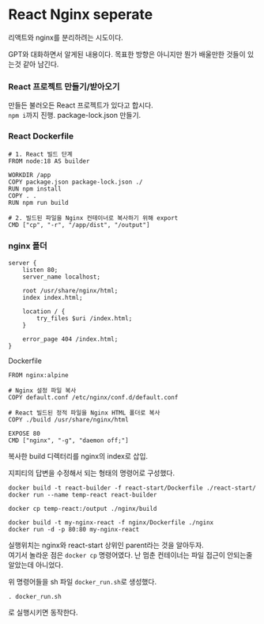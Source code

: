 # React Nginx seperate
리액트와 nginx를 분리하려는 시도이다.

GPT와 대화하면서 알게된 내용이다.
목표한 방향은 아니지만 뭔가 배울만한 것들이 있는것 같아 남긴다.

### React 프로젝트 만들기/받아오기
만들든 불러오든 React 프로젝트가 있다고 합시다.   
`npm i`까지 진행. package-lock.json 만들기.

### React Dockerfile
```docker
# 1. React 빌드 단계
FROM node:18 AS builder

WORKDIR /app
COPY package.json package-lock.json ./
RUN npm install
COPY . .
RUN npm run build

# 2. 빌드된 파일을 Nginx 컨테이너로 복사하기 위해 export
CMD ["cp", "-r", "/app/dist", "/output"]
```


### nginx 폴더
```nginx
server {
    listen 80;
    server_name localhost;

    root /usr/share/nginx/html;
    index index.html;
    
    location / {
        try_files $uri /index.html;
    }

    error_page 404 /index.html;
}
```

Dockerfile
```docker
FROM nginx:alpine

# Nginx 설정 파일 복사
COPY default.conf /etc/nginx/conf.d/default.conf

# React 빌드된 정적 파일을 Nginx HTML 폴더로 복사
COPY ./build /usr/share/nginx/html

EXPOSE 80
CMD ["nginx", "-g", "daemon off;"]
```
복사한 build 디렉터리를 nginx의 index로 삽입.


지피티의 답변을 수정해서 되는 형태의 명령어로 구성했다.
```
docker build -t react-builder -f react-start/Dockerfile ./react-start/
docker run --name temp-react react-builder

docker cp temp-react:/output ./nginx/build

docker build -t my-nginx-react -f nginx/Dockerfile ./nginx
docker run -d -p 80:80 my-nginx-react
```
실행위치는 nginx와 react-start 상위인 parent라는 것을 알아두자.   
여기서 놀라운 점은 `docker cp` 명령어였다. 난 멈춘 컨테이너는 파일 접근이 안되는줄 알았는데 아니었다.

위 명령어들을 sh 파일 `docker_run.sh`로 생성했다.
```
. docker_run.sh
```
로 실행시키면 동작한다.